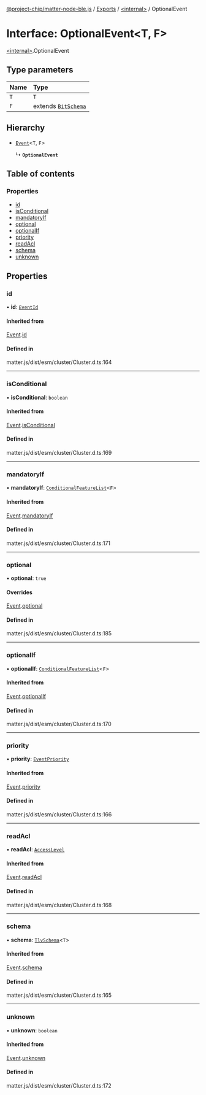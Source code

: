[@project-chip/matter-node-ble.js](../README.md) / [Exports](../modules.md) / [\<internal\>](../modules/internal_.md) / OptionalEvent

# Interface: OptionalEvent\<T, F\>

[\<internal\>](../modules/internal_.md).OptionalEvent

## Type parameters

| Name | Type |
| :------ | :------ |
| `T` | `T` |
| `F` | extends [`BitSchema`](../modules/internal_.md#bitschema) |

## Hierarchy

- [`Event`](internal_.Event.md)\<`T`, `F`\>

  ↳ **`OptionalEvent`**

## Table of contents

### Properties

- [id](internal_.OptionalEvent.md#id)
- [isConditional](internal_.OptionalEvent.md#isconditional)
- [mandatoryIf](internal_.OptionalEvent.md#mandatoryif)
- [optional](internal_.OptionalEvent.md#optional)
- [optionalIf](internal_.OptionalEvent.md#optionalif)
- [priority](internal_.OptionalEvent.md#priority)
- [readAcl](internal_.OptionalEvent.md#readacl)
- [schema](internal_.OptionalEvent.md#schema)
- [unknown](internal_.OptionalEvent.md#unknown)

## Properties

### id

• **id**: [`EventId`](../modules/internal_.md#eventid)

#### Inherited from

[Event](internal_.Event.md).[id](internal_.Event.md#id)

#### Defined in

matter.js/dist/esm/cluster/Cluster.d.ts:164

___

### isConditional

• **isConditional**: `boolean`

#### Inherited from

[Event](internal_.Event.md).[isConditional](internal_.Event.md#isconditional)

#### Defined in

matter.js/dist/esm/cluster/Cluster.d.ts:169

___

### mandatoryIf

• **mandatoryIf**: [`ConditionalFeatureList`](../modules/internal_.md#conditionalfeaturelist)\<`F`\>

#### Inherited from

[Event](internal_.Event.md).[mandatoryIf](internal_.Event.md#mandatoryif)

#### Defined in

matter.js/dist/esm/cluster/Cluster.d.ts:171

___

### optional

• **optional**: ``true``

#### Overrides

[Event](internal_.Event.md).[optional](internal_.Event.md#optional)

#### Defined in

matter.js/dist/esm/cluster/Cluster.d.ts:185

___

### optionalIf

• **optionalIf**: [`ConditionalFeatureList`](../modules/internal_.md#conditionalfeaturelist)\<`F`\>

#### Inherited from

[Event](internal_.Event.md).[optionalIf](internal_.Event.md#optionalif)

#### Defined in

matter.js/dist/esm/cluster/Cluster.d.ts:170

___

### priority

• **priority**: [`EventPriority`](../enums/internal_.EventPriority.md)

#### Inherited from

[Event](internal_.Event.md).[priority](internal_.Event.md#priority)

#### Defined in

matter.js/dist/esm/cluster/Cluster.d.ts:166

___

### readAcl

• **readAcl**: [`AccessLevel`](../enums/internal_.AccessLevel.md)

#### Inherited from

[Event](internal_.Event.md).[readAcl](internal_.Event.md#readacl)

#### Defined in

matter.js/dist/esm/cluster/Cluster.d.ts:168

___

### schema

• **schema**: [`TlvSchema`](../classes/internal_.TlvSchema.md)\<`T`\>

#### Inherited from

[Event](internal_.Event.md).[schema](internal_.Event.md#schema)

#### Defined in

matter.js/dist/esm/cluster/Cluster.d.ts:165

___

### unknown

• **unknown**: `boolean`

#### Inherited from

[Event](internal_.Event.md).[unknown](internal_.Event.md#unknown)

#### Defined in

matter.js/dist/esm/cluster/Cluster.d.ts:172
